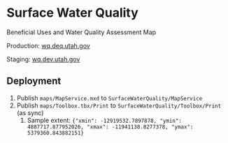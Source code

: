# Surface Water Quality

Beneficial Uses and Water Quality Assessment Map

Production: [wq.deq.utah.gov](https://wq.deq.utah.gov)

Staging: [wq.dev.utah.gov](https://wq.dev.utah.gov)

## Deployment

1. Publish `maps/MapService.mxd` to `SurfaceWaterQuality/MapService`
1. Publish `maps/Toolbox.tbx/Print` to `SurfaceWaterQuality/Toolbox/Print` (as sync)
    1. Sample extent: `{"xmin": -12919532.7897878, "ymin": 4887717.877952026, "xmax": -11941138.8277378, "ymax": 5379360.843882151}`
